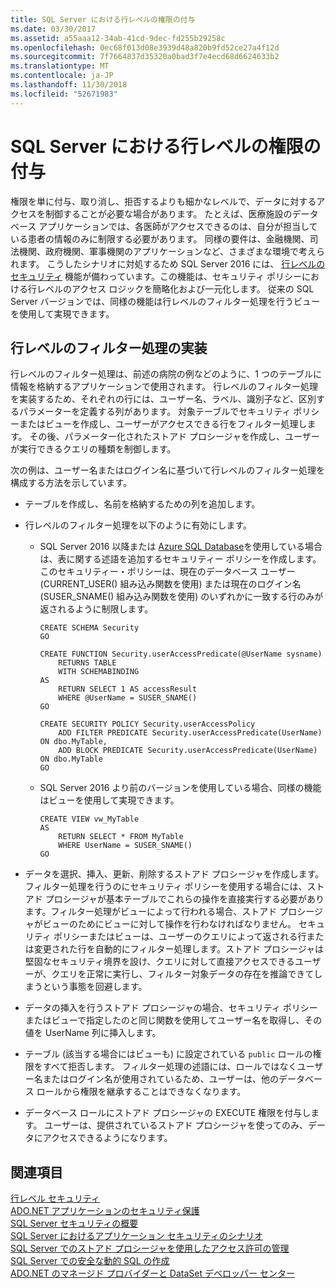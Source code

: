 ```yaml
---
title: SQL Server における行レベルの権限の付与
ms.date: 03/30/2017
ms.assetid: a55aaa12-34ab-41cd-9dec-fd255b29258c
ms.openlocfilehash: 0ec68f013d08e3939d48a820b9fd52ce27a4f12d
ms.sourcegitcommit: 7f7664837d35320a0bad3f7e4ecd68d6624633b2
ms.translationtype: MT
ms.contentlocale: ja-JP
ms.lasthandoff: 11/30/2018
ms.locfileid: "52671983"
---
```

# <a name="granting-row-level-permissions-in-sql-server"></a>SQL Server における行レベルの権限の付与
権限を単に付与、取り消し、拒否するよりも細かなレベルで、データに対するアクセスを制御することが必要な場合があります。 たとえば、医療施設のデータベース アプリケーションでは、各医師がアクセスできるのは、自分が担当している患者の情報のみに制限する必要があります。 同様の要件は、金融機関、司法機関、政府機関、軍事機関のアプリケーションなど、さまざまな環境で考えられます。 こうしたシナリオに対処するため SQL Server 2016 には、 [行レベルのセキュリティ](https://msdn.microsoft.com/library/dn765131.aspx) 機能が備わっています。この機能は、セキュリティ ポリシーにおける行レベルのアクセス ロジックを簡略化および一元化します。 従来の SQL Server バージョンでは、同様の機能は行レベルのフィルター処理を行うビューを使用して実現できます。  
  
## <a name="implementing-row-level-filtering"></a>行レベルのフィルター処理の実装  
 行レベルのフィルター処理は、前述の病院の例などのように、1 つのテーブルに情報を格納するアプリケーションで使用されます。 行レベルのフィルター処理を実装するため、それぞれの行には、ユーザー名、ラベル、識別子など、区別するパラメーターを定義する列があります。 対象テーブルでセキュリティ ポリシーまたはビューを作成し、ユーザーがアクセスできる行をフィルター処理します。 その後、パラメーター化されたストアド プロシージャを作成し、ユーザーが実行できるクエリの種類を制御します。  
  
 次の例は、ユーザー名またはログイン名に基づいて行レベルのフィルター処理を構成する方法を示しています。  
  
-   テーブルを作成し、名前を格納するための列を追加します。  
  
-   行レベルのフィルター処理を以下のように有効にします。  
  
    -   SQL Server 2016 以降または [Azure SQL Database](https://docs.microsoft.com/azure/sql-database/)を使用している場合は、表に関する述語を追加するセキュリティー ポリシーを作成します。このセキュリティー・ポリシーは、現在のデータベース ユーザー (CURRENT_USER() 組み込み関数を使用) または現在のログイン名 (SUSER_SNAME() 組み込み関数を使用) のいずれかに一致する行のみが返されるように制限します。  
  
        ```tsql  
        CREATE SCHEMA Security  
        GO  
  
        CREATE FUNCTION Security.userAccessPredicate(@UserName sysname)  
            RETURNS TABLE  
            WITH SCHEMABINDING  
        AS  
            RETURN SELECT 1 AS accessResult  
            WHERE @UserName = SUSER_SNAME()  
        GO  
  
        CREATE SECURITY POLICY Security.userAccessPolicy  
            ADD FILTER PREDICATE Security.userAccessPredicate(UserName) ON dbo.MyTable,  
            ADD BLOCK PREDICATE Security.userAccessPredicate(UserName) ON dbo.MyTable  
        GO  
        ```  
  
    -   SQL Server 2016 より前のバージョンを使用している場合、同様の機能はビューを使用して実現できます。  
  
        ```tsql  
        CREATE VIEW vw_MyTable  
        AS  
            RETURN SELECT * FROM MyTable  
            WHERE UserName = SUSER_SNAME()  
        GO  
        ```  
  
-   データを選択、挿入、更新、削除するストアド プロシージャを作成します。 フィルター処理を行うのにセキュリティ ポリシーを使用する場合には、ストアド プロシージャが基本テーブルでこれらの操作を直接実行する必要があります。フィルター処理がビューによって行われる場合、ストアド プロシージャがビューのためにビューに対して操作を行わなければなりません。 セキュリティ ポリシーまたはビューは、ユーザーのクエリによって返される行または変更された行を自動的にフィルター処理します。ストアド プロシージャは堅固なセキュリティ境界を設け、クエリに対して直接アクセスできるユーザーが、クエリを正常に実行し、フィルター対象データの存在を推論できてしまうという事態を回避します。  
  
-   データの挿入を行うストアド プロシージャの場合、セキュリティ ポリシーまたはビューで指定したのと同じ関数を使用してユーザー名を取得し、その値を UserName 列に挿入します。  
  
-   テーブル (該当する場合にはビューも) に設定されている `public` ロールの権限をすべて拒否します。 フィルター処理の述語には、ロールではなくユーザー名またはログイン名が使用されているため、ユーザーは、他のデータベース ロールから権限を継承することはできなくなります。  
  
-   データベース ロールにストアド プロシージャの EXECUTE 権限を付与します。 ユーザーは、提供されているストアド プロシージャを使ってのみ、データにアクセスできるようになります。  
  
## <a name="see-also"></a>関連項目  
 [行レベル セキュリティ](https://msdn.microsoft.com/library/dn765131.aspx)  
 [ADO.NET アプリケーションのセキュリティ保護](../../../../../docs/framework/data/adonet/securing-ado-net-applications.md)  
 [SQL Server セキュリティの概要](../../../../../docs/framework/data/adonet/sql/overview-of-sql-server-security.md)  
 [SQL Server におけるアプリケーション セキュリティのシナリオ](../../../../../docs/framework/data/adonet/sql/application-security-scenarios-in-sql-server.md)  
 [SQL Server でのストアド プロシージャを使用したアクセス許可の管理](../../../../../docs/framework/data/adonet/sql/managing-permissions-with-stored-procedures-in-sql-server.md)  
 [SQL Server での安全な動的 SQL の作成](../../../../../docs/framework/data/adonet/sql/writing-secure-dynamic-sql-in-sql-server.md)  
 [ADO.NET のマネージド プロバイダーと DataSet デベロッパー センター](https://go.microsoft.com/fwlink/?LinkId=217917)
